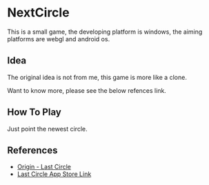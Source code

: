 # NextCircle

This is a small game, the developing platform is windows, the aiming platforms are webgl and android os.

## Idea
The original idea is not from me, this game is more like a clone. 

Want to know more, please see the below refences link.

## How To Play
Just point the newest circle.


## References
- [Origin - Last Circle](http://vulgur.me/2016/01/23/last-circle-part1/?utm_source=tuicool&utm_medium=referral)
- [Last Circle App Store Link](https://itunes.apple.com/us/app/last-circle/id1065436363?ls=1&mt=8)
